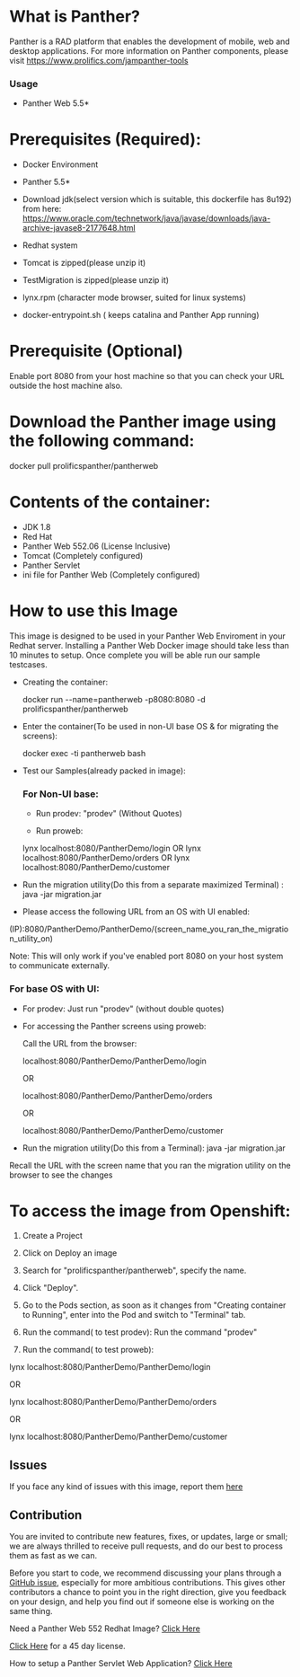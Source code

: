 # What is Panther?
Panther is a RAD platform that enables the development of mobile, web and desktop applications.
For more information on Panther components, please visit https://www.prolifics.com/jampanther-tools

### Usage

* Panther Web 5.5*

# Prerequisites (Required):

  * Docker Environment
  * Panther 5.5*
  * Download jdk(select version which is suitable, this dockerfile has 8u192) from here: https://www.oracle.com/technetwork/java/javase/downloads/java-archive-javase8-2177648.html
  * Redhat system
  * Tomcat is zipped(please unzip it)
  * TestMigration is zipped(please unzip it)
  * lynx.rpm (character mode browser, suited for linux systems)

  * docker-entrypoint.sh ( keeps catalina and Panther App running)
  
 # Prerequisite (Optional)
   Enable port 8080 from your host machine so that you can check your URL outside the host machine also.
    
 # Download the Panther image using the following command:
   docker pull prolificspanther/pantherweb  
   
 # Contents of the container:

 * JDK 1.8
 * Red Hat
 * Panther Web 552.06 (License Inclusive)
 * Tomcat (Completely configured)
 * Panther Servlet
 * ini file for Panther Web (Completely configured)
 
 # How to use this Image
   This image is designed to be used in your Panther Web Enviroment in your Redhat server. Installing a Panther Web Docker image should take less than 10 minutes to setup. Once complete you will be able run our sample testcases.
 
* Creating the container:

  docker run --name=pantherweb -p8080:8080 -d prolificspanther/pantherweb

* Enter the container(To be used in non-UI base OS & for migrating the screens):

  docker exec -ti pantherweb bash

* Test our Samples(already packed in image):
  
  ### For Non-UI base:
  
  * Run prodev: "prodev" (Without Quotes)

  * Run proweb:
  
  lynx localhost:8080/PantherDemo/login
  OR
  lynx localhost:8080/PantherDemo/orders
  OR
  lynx localhost:8080/PantherDemo/customer
  
 * Run the migration utility(Do this from a separate maximized Terminal) : java -jar migration.jar

* Please access the following URL from an OS with UI enabled:

(IP):8080/PantherDemo/PantherDemo/(screen_name_you_ran_the_migration_utility_on)

Note: This will only work if you've enabled port 8080 on your host system to communicate externally.

### For base OS with UI:

* For prodev: Just run "prodev" (without double quotes)

* For accessing the Panther screens using proweb:

  Call the URL from the browser:

  localhost:8080/PantherDemo/PantherDemo/login

  OR

  localhost:8080/PantherDemo/PantherDemo/orders

  OR

  localhost:8080/PantherDemo/PantherDemo/customer

 * Run the migration utility(Do this from a Terminal):
   java -jar migration.jar

 Recall the URL with the screen name that you ran the migration utility on the browser to see the changes


# To access the image from Openshift:
1) Create a Project
2) Click on Deploy an image
3) Search for "prolificspanther/pantherweb", specify the name.
4) Click "Deploy".
5) Go to the Pods section, as soon as it changes from "Creating container to Running", enter into the Pod and switch to "Terminal" tab.
6) Run the command( to test prodev):
Run the command "prodev"
 
7) Run the command( to test proweb):

lynx localhost:8080/PantherDemo/PantherDemo/login

OR

lynx localhost:8080/PantherDemo/PantherDemo/orders

OR

lynx localhost:8080/PantherDemo/PantherDemo/customer

## Issues
If you face any kind of issues with this image, report them [here](https://github.com/ProlificsPanther/Docker-Panther/issues)

## Contribution

You are invited to contribute new features, fixes, or updates, large or small; we are always thrilled to receive pull requests, and do our best to process them as fast as we can.

Before you start to code, we recommend discussing your plans through a [GitHub issue](https://github.com/ProlificsPanther/Docker-Panther/issues), especially for more ambitious contributions. This gives other contributors a chance to point you in the right direction, give you feedback on your design, and help you find out if someone else is working on the same thing.


Need a Panther Web 552 Redhat Image? [Click Here](https://hub.docker.com/r/prolificspanther)

[Click Here](https://www.prolifics.com/panther-trial-license-request) for a 45 day license.

How to setup a Panther Servlet Web Application? [Click Here](https://github.com/ProlificsPanther/PantherWeb/releases)
